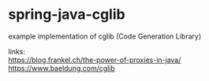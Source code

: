 # spring-java-cglib
example implementation of cglib (Code Generation Library)

links:  
https://blog.frankel.ch/the-power-of-proxies-in-java/  
https://www.baeldung.com/cglib  
